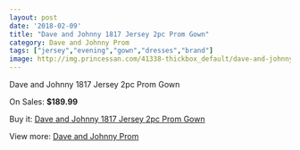```yaml
---
layout: post
date: '2018-02-09'
title: "Dave and Johnny 1817 Jersey 2pc Prom Gown"
category: Dave and Johnny Prom
tags: ["jersey","evening","gown","dresses","brand"]
image: http://img.princessan.com/41338-thickbox_default/dave-and-johnny-1817-jersey-2pc-prom-gown.jpg
---
```

Dave and Johnny 1817 Jersey 2pc Prom Gown

On Sales: **$189.99**
<a href="https://www.princessan.com/en/dave-and-johnny-prom/19245-dave-and-johnny-1817-jersey-2pc-prom-gown.html"><amp-img layout="responsive" width="600" height="600" src="//img.princessan.com/41338-thickbox_default/dave-and-johnny-1817-jersey-2pc-prom-gown.jpg" alt="Dave and Johnny 1817 Jersey 2pc Prom Gown 0" /></a>
<a href="https://www.princessan.com/en/dave-and-johnny-prom/19245-dave-and-johnny-1817-jersey-2pc-prom-gown.html"><amp-img layout="responsive" width="600" height="600" src="//img.princessan.com/41339-thickbox_default/dave-and-johnny-1817-jersey-2pc-prom-gown.jpg" alt="Dave and Johnny 1817 Jersey 2pc Prom Gown 1" /></a>

Buy it: [Dave and Johnny 1817 Jersey 2pc Prom Gown](https://www.princessan.com/en/dave-and-johnny-prom/19245-dave-and-johnny-1817-jersey-2pc-prom-gown.html "Dave and Johnny 1817 Jersey 2pc Prom Gown")

View more: [Dave and Johnny Prom](https://www.princessan.com/en/181-dave-and-johnny-prom "Dave and Johnny Prom")
